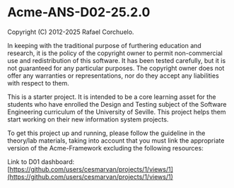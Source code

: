 # Acme-ANS-D02-25.2.0


Copyright (C) 2012-2025 Rafael Corchuelo.

 In keeping with the traditional purpose of furthering education and research, it is
 the policy of the copyright owner to permit non-commercial use and redistribution of
 this software. It has been tested carefully, but it is not guaranteed for any particular
 purposes.  The copyright owner does not offer any warranties or representations, nor do
 they accept any liabilities with respect to them.

This is a starter project.  It is intended to be a core learning asset for the students
who have enrolled the Design and Testing subject of the Software Engineering curriculum of the 
University of Seville.  This project helps them start working on their new information system 
projects.

To get this project up and running, please follow the guideline in the theory/lab materials,
taking into account that you must link the appropriate version of the Acme-Framework excluding 
the following resources:

Link to D01 dashboard: [https://github.com/users/cesmarvan/projects/1/views/1](https://github.com/users/cesmarvan/projects/1/views/1)
 
